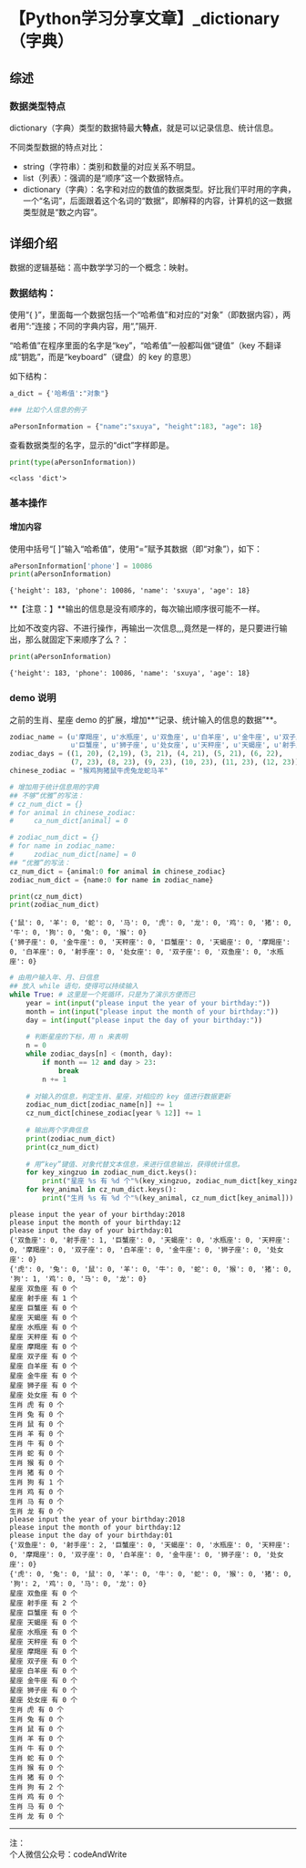 
# 【Python学习分享文章】_dictionary（字典）

## 综述

### 数据类型特点

dictionary（字典）类型的数据特最大**特点**，就是可以记录信息、统计信息。

不同类型数据的特点对比：

- string（字符串）：类别和数量的对应关系不明显。
- list（列表）：强调的是“顺序”这一个数据特点。
- dictionary（字典）：名字和对应的数值的数据类型。好比我们平时用的字典，一个“名词”，后面跟着这个名词的“数据”，即解释的内容，计算机的这一数据类型就是“数之内容”。

## 详细介绍

数据的逻辑基础：高中数学学习的一个概念：映射。

### 数据结构：

使用“{ }”，里面每一个数据包括一个“哈希值”和对应的“对象”（即数据内容），两者用“:”连接；不同的字典内容，用“,”隔开.

“哈希值”在程序里面的名字是“key”，“哈希值”一般都叫做“键值”（key 不翻译成“钥匙”，而是“keyboard”（键盘）的 key 的意思）

如下结构：


```python
a_dict = {'哈希值':"对象"}

### 比如个人信息的例子

aPersonInformation = {"name":"sxuya", "height":183, "age": 18}
```

查看数据类型的名字，显示的“dict”字样即是。


```python
print(type(aPersonInformation))
```

    <class 'dict'>
    

### 基本操作

#### 增加内容

使用中括号“[ ]”输入“哈希值”，使用“=”赋予其数据（即“对象”），如下：


```python
aPersonInformation['phone'] = 10086
print(aPersonInformation)
```

    {'height': 183, 'phone': 10086, 'name': 'sxuya', 'age': 18}
    

**【注意：】**输出的信息是没有顺序的，每次输出顺序很可能不一样。

比如不改变内容、不进行操作，再输出一次信息,,,竟然是一样的，是只要进行输出，那么就固定下来顺序了么？：


```python
print(aPersonInformation)
```

    {'height': 183, 'phone': 10086, 'name': 'sxuya', 'age': 18}
    

### demo 说明

之前的生肖、星座 demo 的扩展，增加**“记录、统计输入的信息的数据”**。


```python
zodiac_name = (u'摩羯座', u'水瓶座', u'双鱼座', u'白羊座', u'金牛座', u'双子座',
               u'巨蟹座', u'狮子座', u'处女座', u'天秤座', u'天蝎座', u'射手座')
zodiac_days = ((1, 20), (2,19), (3, 21), (4, 21), (5, 21), (6, 22),
               (7, 23), (8, 23), (9, 23), (10, 23), (11, 23), (12, 23))
chinese_zodiac = "猴鸡狗猪鼠牛虎兔龙蛇马羊"

# 增加用于统计信息用的字典
## 不够“优雅”的写法：
# cz_num_dict = {}
# for animal in chinese_zodiac:
#     ca_num_dict[animal] = 0

# zodiac_num_dict = {}
# for name in zodiac_name:
#     zodiac_num_dict[name] = 0
## “优雅”的写法：
cz_num_dict = {animal:0 for animal in chinese_zodiac}
zodiac_num_dict = {name:0 for name in zodiac_name}

print(cz_num_dict)
print(zodiac_num_dict)
```

    {'鼠': 0, '羊': 0, '蛇': 0, '马': 0, '虎': 0, '龙': 0, '鸡': 0, '猪': 0, '牛': 0, '狗': 0, '兔': 0, '猴': 0}
    {'狮子座': 0, '金牛座': 0, '天秤座': 0, '巨蟹座': 0, '天蝎座': 0, '摩羯座': 0, '白羊座': 0, '射手座': 0, '处女座': 0, '双子座': 0, '双鱼座': 0, '水瓶座': 0}
    


```python
# 由用户输入年、月、日信息
## 放入 while 语句，使得可以持续输入
while True: # 这里是一个死循环，只是为了演示方便而已
    year = int(input("please input the year of your birthday:"))
    month = int(input("please input the month of your birthday:"))
    day = int(input("please input the day of your birthday:"))
    
    # 判断星座的下标，用 n 来表明
    n = 0
    while zodiac_days[n] < (month, day):
        if month == 12 and day > 23:
            break
        n += 1
    
    # 对输入的信息，判定生肖、星座，对相应的 key 值进行数据更新
    zodiac_num_dict[zodiac_name[n]] += 1
    cz_num_dict[chinese_zodiac[year % 12]] += 1
    
    # 输出两个字典信息
    print(zodiac_num_dict)
    print(cz_num_dict)
    
    # 用“key”键值、对象代替文本信息，来进行信息输出，获得统计信息。
    for key_xingzuo in zodiac_num_dict.keys():
        print("星座 %s 有 %d 个"%(key_xingzuo, zodiac_num_dict[key_xingzuo]))
    for key_animal in cz_num_dict.keys():
        print("生肖 %s 有 %d 个"%(key_animal, cz_num_dict[key_animal]))
```

    please input the year of your birthday:2018
    please input the month of your birthday:12
    please input the day of your birthday:01
    {'双鱼座': 0, '射手座': 1, '巨蟹座': 0, '天蝎座': 0, '水瓶座': 0, '天秤座': 0, '摩羯座': 0, '双子座': 0, '白羊座': 0, '金牛座': 0, '狮子座': 0, '处女座': 0}
    {'虎': 0, '兔': 0, '鼠': 0, '羊': 0, '牛': 0, '蛇': 0, '猴': 0, '猪': 0, '狗': 1, '鸡': 0, '马': 0, '龙': 0}
    星座 双鱼座 有 0 个
    星座 射手座 有 1 个
    星座 巨蟹座 有 0 个
    星座 天蝎座 有 0 个
    星座 水瓶座 有 0 个
    星座 天秤座 有 0 个
    星座 摩羯座 有 0 个
    星座 双子座 有 0 个
    星座 白羊座 有 0 个
    星座 金牛座 有 0 个
    星座 狮子座 有 0 个
    星座 处女座 有 0 个
    生肖 虎 有 0 个
    生肖 兔 有 0 个
    生肖 鼠 有 0 个
    生肖 羊 有 0 个
    生肖 牛 有 0 个
    生肖 蛇 有 0 个
    生肖 猴 有 0 个
    生肖 猪 有 0 个
    生肖 狗 有 1 个
    生肖 鸡 有 0 个
    生肖 马 有 0 个
    生肖 龙 有 0 个
    please input the year of your birthday:2018
    please input the month of your birthday:12
    please input the day of your birthday:01
    {'双鱼座': 0, '射手座': 2, '巨蟹座': 0, '天蝎座': 0, '水瓶座': 0, '天秤座': 0, '摩羯座': 0, '双子座': 0, '白羊座': 0, '金牛座': 0, '狮子座': 0, '处女座': 0}
    {'虎': 0, '兔': 0, '鼠': 0, '羊': 0, '牛': 0, '蛇': 0, '猴': 0, '猪': 0, '狗': 2, '鸡': 0, '马': 0, '龙': 0}
    星座 双鱼座 有 0 个
    星座 射手座 有 2 个
    星座 巨蟹座 有 0 个
    星座 天蝎座 有 0 个
    星座 水瓶座 有 0 个
    星座 天秤座 有 0 个
    星座 摩羯座 有 0 个
    星座 双子座 有 0 个
    星座 白羊座 有 0 个
    星座 金牛座 有 0 个
    星座 狮子座 有 0 个
    星座 处女座 有 0 个
    生肖 虎 有 0 个
    生肖 兔 有 0 个
    生肖 鼠 有 0 个
    生肖 羊 有 0 个
    生肖 牛 有 0 个
    生肖 蛇 有 0 个
    生肖 猴 有 0 个
    生肖 猪 有 0 个
    生肖 狗 有 2 个
    生肖 鸡 有 0 个
    生肖 马 有 0 个
    生肖 龙 有 0 个
    

---
注：  
个人微信公众号：codeAndWrite

